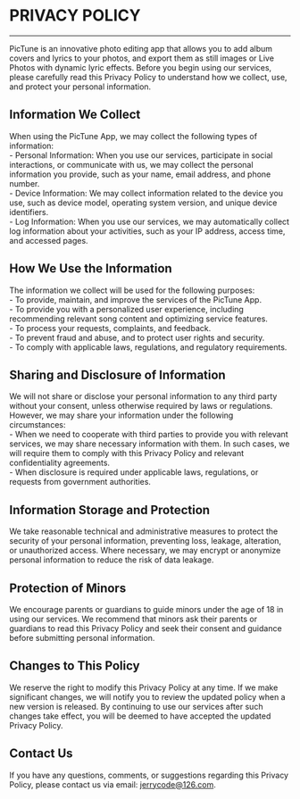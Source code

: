 # PRIVACY POLICY

---

PicTune is an innovative photo editing app that allows you to add album covers and lyrics to your photos, and export them as still images or Live Photos with dynamic lyric effects. Before you begin using our services, please carefully read this Privacy Policy to understand how we collect, use, and protect your personal information.

## Information We Collect

When using the PicTune App, we may collect the following types of information:\
\- Personal Information: When you use our services, participate in social interactions, or communicate with us, we may collect the personal information you provide, such as your name, email address, and phone number.\
\- Device Information: We may collect information related to the device you use, such as device model, operating system version, and unique device identifiers.\
\- Log Information: When you use our services, we may automatically collect log information about your activities, such as your IP address, access time, and accessed pages.

## How We Use the Information

The information we collect will be used for the following purposes:\
\- To provide, maintain, and improve the services of the PicTune App.\
\- To provide you with a personalized user experience, including recommending relevant song content and optimizing service features.\
\- To process your requests, complaints, and feedback.\
\- To prevent fraud and abuse, and to protect user rights and security.\
\- To comply with applicable laws, regulations, and regulatory requirements.

## Sharing and Disclosure of Information

We will not share or disclose your personal information to any third party without your consent, unless otherwise required by laws or regulations. However, we may share your information under the following circumstances:\
\- When we need to cooperate with third parties to provide you with relevant services, we may share necessary information with them. In such cases, we will require them to comply with this Privacy Policy and relevant confidentiality agreements.\
\- When disclosure is required under applicable laws, regulations, or requests from government authorities.

## Information Storage and Protection

We take reasonable technical and administrative measures to protect the security of your personal information, preventing loss, leakage, alteration, or unauthorized access. Where necessary, we may encrypt or anonymize personal information to reduce the risk of data leakage.

## Protection of Minors

We encourage parents or guardians to guide minors under the age of 18 in using our services. We recommend that minors ask their parents or guardians to read this Privacy Policy and seek their consent and guidance before submitting personal information.

## Changes to This Policy

We reserve the right to modify this Privacy Policy at any time. If we make significant changes, we will notify you to review the updated policy when a new version is released. By continuing to use our services after such changes take effect, you will be deemed to have accepted the updated Privacy Policy.

## Contact Us

If you have any questions, comments, or suggestions regarding this Privacy Policy, please contact us via email: [jerrycode@126.com](mailto:jerrycode@126.com).